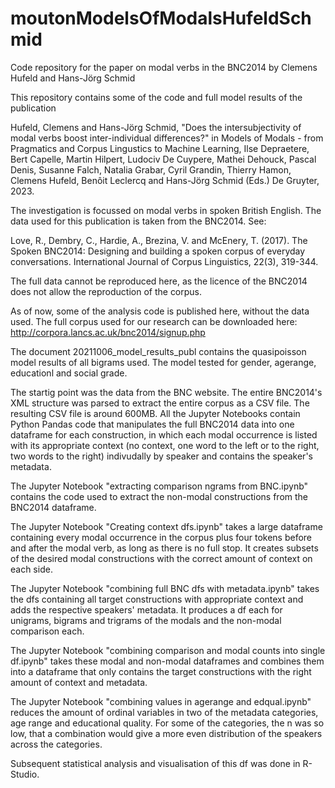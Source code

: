 # moutonModelsOfModalsHufeldSchmid
Code repository for the paper on modal verbs in the BNC2014 by Clemens Hufeld and Hans-Jörg Schmid

This repository contains some of the code and full model results of the publication 

Hufeld, Clemens and Hans-Jörg Schmid, "Does the intersubjectivity of modal verbs boost inter-individual differences?" 
in Models of Modals - from Pragmatics and Corpus Lingustics to Machine Learning,
Ilse Depraetere, Bert Capelle, Martin Hilpert, Ludociv De Cuypere, Mathei Dehouck, Pascal Denis, Susanne Falch, Natalia Grabar, Cyril Grandin, Thierry Hamon, Clemens Hufeld, Benôit Leclercq and Hans-Jörg Schmid (Eds.)
De Gruyter, 2023.

The investigation is focussed on modal verbs in spoken British English. The data used for this publication is taken from the BNC2014.
See:

Love, R., Dembry, C., Hardie, A., Brezina, V. and McEnery, T. (2017). 
The Spoken BNC2014: Designing and building a spoken corpus of everyday conversations. International Journal of Corpus Linguistics, 22(3), 319-344.

The full data cannot be reproduced here, as the licence of the BNC2014 does not allow the reproduction of the corpus.

As of now, some of the analysis code is published here, without the data used. The full corpus used for our research can be downloaded here: 
http://corpora.lancs.ac.uk/bnc2014/signup.php

The document 20211006_model_results_publ contains the quasipoisson model results of all bigrams used. The model tested for gender, agerange, educationl and social grade.

The startig point was the data from the BNC website. The entire BNC2014's XML structure was parsed to extract the entire corpus as a CSV file. 
The resulting CSV file is around 600MB. All the Jupyter Notebooks contain Python Pandas code that manipulates the full BNC2014 data 
into one dataframe for each construction, in which each modal occurrence is listed with its appropriate context (no context, one word to the left or to the right, 
two words to the right) indivudally by speaker and contains the speaker's metadata. 

The Jupyter Notebook "extracting comparison ngrams from BNC.ipynb" contains the code used to extract the non-modal constructions from the BNC2014 dataframe.

The Jupyter Notebook "Creating context dfs.ipynb" takes a large dataframe containing every modal occurrence in the corpus plus four tokens before and after the modal verb, as long as there is no full stop. It creates subsets of the desired modal constructions with the correct amount of context on each side.

The Jupyter Notebook "combining full BNC dfs with metadata.ipynb" takes the dfs containing all target constructions with appropriate context and adds the respective speakers' metadata. It produces a df each for unigrams, bigrams and trigrams of the modals and the non-modal comparison each.

The Jupyter Notebook "combining comparison and modal counts into single df.ipynb" takes these modal and non-modal dataframes and combines them into a dataframe that only contains the target constructions with the right amount of context and metadata.

The Jupyter Notebook "combining values in agerange and edqual.ipynb" reduces the amount of ordinal variables in two of the metadata categories, age range and educational quality. For some of the categories, the n was so low, that a combination would give a more even distribution of the speakers across the categories.

Subsequent statistical analysis and visualisation of this df was done in R-Studio.

